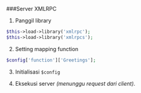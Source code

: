 ###Server XMLRPC

1. Panggil library

```php
$this->load->library('xmlrpc');
$this->load->library('xmlrpcs');
```

2. Setting mapping function

```php
$config['function']['Greetings'];
```

3. Initialisasi `$config`

4. Eksekusi server _(menunggu request dari client)_.
